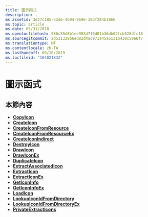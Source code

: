 ```yaml
---
title: 圖示函式
description: .
ms.assetid: 3d27c185-52de-4b04-9b96-38bf284b1866
ms.topic: article
ms.date: 05/31/2018
ms.openlocfilehash: 586c55d8b1ee983d710d81b36db02fcb528dfc18
ms.sourcegitcommit: 2d531328b6ed82d4ad971a45a5131b430c5866f7
ms.translationtype: MT
ms.contentlocale: zh-TW
ms.lasthandoff: 09/16/2019
ms.locfileid: "104021832"
---
```

# <a name="icon-functions"></a>圖示函式

## <a name="in-this-section"></a>本節內容

-   [**CopyIcon**](/windows/desktop/api/Winuser/nf-winuser-copyicon)
-   [**CreateIcon**](/windows/desktop/api/Winuser/nf-winuser-createicon)
-   [**CreateIconFromResource**](/windows/desktop/api/Winuser/nf-winuser-createiconfromresource)
-   [**CreateIconFromResourceEx**](/windows/desktop/api/Winuser/nf-winuser-createiconfromresourceex)
-   [**CreateIconIndirect**](/windows/desktop/api/Winuser/nf-winuser-createiconindirect)
-   [**DestroyIcon**](/windows/desktop/api/Winuser/nf-winuser-destroyicon)
-   [**DrawIcon**](/windows/desktop/api/Winuser/nf-winuser-drawicon)
-   [**DrawIconEx**](/windows/desktop/api/Winuser/nf-winuser-drawiconex)
-   [**DuplicateIcon**](/windows/desktop/api/Shellapi/nf-shellapi-duplicateicon)
-   [**ExtractAssociatedIcon**](/windows/desktop/api/Shellapi/nf-shellapi-extractassociatedicona)
-   [**ExtractIcon**](/windows/desktop/api/Shellapi/nf-shellapi-extracticona)
-   [**ExtractIconEx**](/windows/desktop/api/Shellapi/nf-shellapi-extracticonexa)
-   [**GetIconInfo**](/windows/desktop/api/Winuser/nf-winuser-geticoninfo)
-   [**GetIconInfoEx**](/windows/desktop/api/Winuser/nf-winuser-geticoninfoexa)
-   [**LoadIcon**](/windows/desktop/api/Winuser/nf-winuser-loadicona)
-   [**LookupIconIdFromDirectory**](/windows/desktop/api/Winuser/nf-winuser-lookupiconidfromdirectory)
-   [**LookupIconIdFromDirectoryEx**](/windows/desktop/api/Winuser/nf-winuser-lookupiconidfromdirectoryex)
-   [**PrivateExtractIcons**](/windows/desktop/api/Winuser/nf-winuser-privateextracticonsa)

 

 




